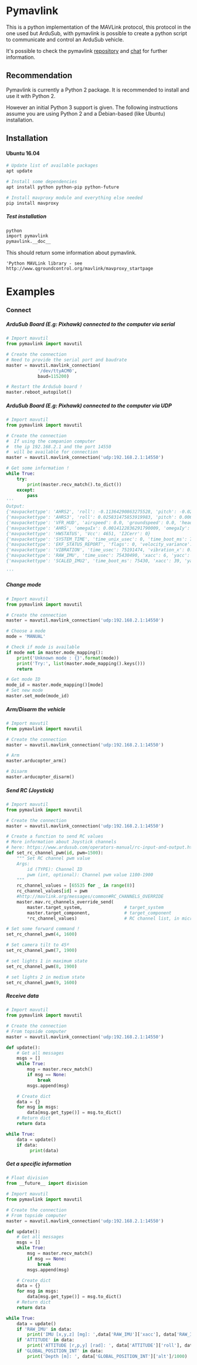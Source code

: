 # Pymavlink

This is a python implementation of the MAVLink protocol, this protocol in the one used but ArduSub, with pymavlink is possible to create a python script to communicate and control an ArduSub vehicle.

It's possible to check the pymavlink [repository](https://github.com/ArduPilot/pymavlink) and [chat](https://gitter.im/ArduPilot/pymavlink) for further information.

## Recommendation

Pymavlink is currently a Python 2 package. It is recommended to install and use it with Python 2.

However an initial Python 3 support is given. The following instructions assume you are using Python 2 and a Debian-based \(like Ubuntu\) installation.

## Installation

#### Ubuntu 16.04

```sh
# Update list of available packages
apt update

# Install some dependencies
apt install python python-pip python-future

# Install mavproxy module and everything else needed
pip install mavproxy
```

##### Test installation

```bash
python
import pymavlink
pymavlink.__doc__
```

This should return some information about pymavlink.

`'Python MAVLink library - see http://www.qgroundcontrol.org/mavlink/mavproxy_startpage`

# Examples

### Connect

##### ArduSub Board \(E.g: Pixhawk\) connected to the computer via serial

```py
# Import mavutil
from pymavlink import mavutil

# Create the connection
# Need to provide the serial port and baudrate
master = mavutil.mavlink_connection(
            '/dev/ttyACM0',
            baud=115200)

# Restart the ArduSub board !
master.reboot_autopilot()
```

##### ArduSub Board \(E.g: Pixhawk\) connected to the computer via UDP

```py
# Import mavutil
from pymavlink import mavutil

# Create the connection
#  If using the companion computer
#  the ip 192.168.2.1 and the port 14550
#  will be available for connection
master = mavutil.mavlink_connection('udp:192.168.2.1:14550')

# Get some information !
while True:
    try:
        print(master.recv_match().to_dict())
    except:
        pass
'''
Output:
{'mavpackettype': 'AHRS2', 'roll': -0.11364290863275528, 'pitch': -0.02841472253203392, 'yaw': 2.0993032455444336, 'altitude': 0.0, 'lat': 0, 'lng': 0}
{'mavpackettype': 'AHRS3', 'roll': 0.025831475853919983, 'pitch': 0.006112074479460716, 'yaw': 2.1514968872070312, 'altitude': 0.0, 'lat': 0, 'lng': 0, 'v1': 0.0, 'v2': 0.0, 'v3': 0.0, 'v4': 0.0}
{'mavpackettype': 'VFR_HUD', 'airspeed': 0.0, 'groundspeed': 0.0, 'heading': 123, 'throttle': 0, 'alt': 3.129999876022339, 'climb': 3.2699999809265137}
{'mavpackettype': 'AHRS', 'omegaIx': 0.0014122836291790009, 'omegaIy': -0.022567369043827057, 'omegaIz': 0.02394154854118824, 'accel_weight': 0.0, 'renorm_val': 0.0, 'error_rp': 0.08894175291061401, 'error_yaw': 0.0990816056728363}
{'mavpackettype': 'HWSTATUS', 'Vcc': 4651, 'I2Cerr': 0}
{'mavpackettype': 'SYSTEM_TIME', 'time_unix_usec': 0, 'time_boot_ms': 75191}
{'mavpackettype': 'EKF_STATUS_REPORT', 'flags': 0, 'velocity_variance': 0.0, 'pos_horiz_variance': 0.000695356575306505, 'pos_vert_variance': 0.20162872970104218, 'compass_variance': 0.0037216085474938154, 'terrain_alt_variance': 0.04920071363449097}
{'mavpackettype': 'VIBRATION', 'time_usec': 75191474, 'vibration_x': 0.03712763264775276, 'vibration_y': 0.03271860256791115, 'vibration_z': 0.05147671326994896, 'clipping_0': 0, 'clipping_1': 0, 'clipping_2': 0}
{'mavpackettype': 'RAW_IMU', 'time_usec': 75430490, 'xacc': 6, 'yacc': -27, 'zacc': -1123, 'xgyro': -1, 'ygyro': 22, 'zgyro': -23, 'xmag': -353, 'ymag': -532, 'zmag': 257}
{'mavpackettype': 'SCALED_IMU2', 'time_boot_ms': 75430, 'xacc': 39, 'yacc': 38, 'zacc': -980, 'xgyro': -45, 'ygyro': -65, 'zgyro': -13, 'xmag': 0, 'ymag': 0, 'zmag': 0}

'''
```

##### Change mode

```py
# Import mavutil
from pymavlink import mavutil

# Create the connection
master = mavutil.mavlink_connection('udp:192.168.2.1:14550')

# Choose a mode
mode = 'MANUAL'

# Check if mode is available
if mode not in master.mode_mapping():
    print('Unknown mode : {}'.format(mode))
    print('Try:', list(master.mode_mapping().keys()))
    return

# Get mode ID
mode_id = master.mode_mapping()[mode]
# Set new mode
master.set_mode(mode_id)
```

##### Arm/Disarm the vehicle

```py
# Import mavutil
from pymavlink import mavutil

# Create the connection
master = mavutil.mavlink_connection('udp:192.168.2.1:14550')

# Arm
master.arducopter_arm()

# Disarm
master.arducopter_disarm()
```

##### Send RC \(Joystick\)

```py
# Import mavutil
from pymavlink import mavutil

# Create the connection
master = mavutil.mavlink_connection('udp:192.168.2.1:14550')

# Create a function to send RC values
# More information about Joystick channels
# here: https://www.ardusub.com/operators-manual/rc-input-and-output.html#rc-inputs
def set_rc_channel_pwm(id, pwm=1500):
    """ Set RC channel pwm value
    Args:
        id (TYPE): Channel ID
        pwm (int, optional): Channel pwm value 1100-1900
    """
    rc_channel_values = [65535 for _ in range(8)]
    rc_channel_values[id] = pwm
    #http://mavlink.org/messages/common#RC_CHANNELS_OVERRIDE
    master.mav.rc_channels_override_send(
        master.target_system,                # target_system
        master.target_component,             # target_component
        *rc_channel_values)                  # RC channel list, in microseconds.

# Set some forward command !
set_rc_channel_pwm(4, 1600)

# Set camera tilt to 45º
set_rc_channel_pwm(7, 1900)

# set lights 1 in maximum state
set_rc_channel_pwm(8, 1900)

# set lights 2 in medium state
set_rc_channel_pwm(9, 1600)
```

##### Receive data

```py
# Import mavutil
from pymavlink import mavutil

# Create the connection
# From topside computer
master = mavutil.mavlink_connection('udp:192.168.2.1:14550')

def update():
    # Get all messages
    msgs = []
    while True:
        msg = master.recv_match()
        if msg == None:
            break
        msgs.append(msg)

    # Create dict
    data = {}
    for msg in msgs:
        data[msg.get_type()] = msg.to_dict()
    # Return dict
    return data

while True:
    data = update()
    if data:
         print(data)
```

##### Get a specific information

```py
# Float division
from __future__ import division

# Import mavutil
from pymavlink import mavutil

# Create the connection
# From topside computer
master = mavutil.mavlink_connection('udp:192.168.2.1:14550')

def update():
    # Get all messages
    msgs = []
    while True:
        msg = master.recv_match()
        if msg == None:
            break
        msgs.append(msg)

    # Create dict
    data = {}
    for msg in msgs:
        data[msg.get_type()] = msg.to_dict()
    # Return dict
    return data

while True:
    data = update()
    if 'RAW_IMU' in data:
        print('IMU [x,y,z] [mg]: ',data['RAW_IMU']['xacc'], data['RAW_IMU']['yacc'], data['RAW_IMU']['zacc'])
    if 'ATTITUDE' in data:
        print('ATTITUDE [r,p,y] [rad]: ', data['ATTITUDE']['roll'], data['ATTITUDE']['pitch'], data['ATTITUDE']['yaw'])
    if 'GLOBAL_POSITION_INT' in data:
        print('Depth [m]: ', data['GLOBAL_POSITION_INT']['alt']/1000)
```



